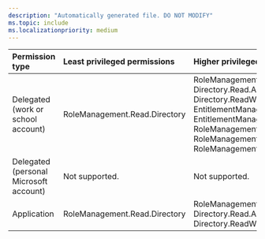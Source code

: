 ```yaml
---
description: "Automatically generated file. DO NOT MODIFY"
ms.topic: include
ms.localizationpriority: medium
---
```


|Permission type|Least privileged permissions|Higher privileged permissions|
|:---|:---|:---|
|Delegated (work or school account)|RoleManagement.Read.Directory|RoleManagement.ReadWrite.Directory, Directory.Read.All, Directory.ReadWrite.All, EntitlementManagement.Read.All, EntitlementManagement.ReadWrite.All, RoleManagement.Read.All, RoleManagement.Read.Exchange, RoleManagement.ReadWrite.Exchange|
|Delegated (personal Microsoft account)|Not supported.|Not supported.|
|Application|RoleManagement.Read.Directory|RoleManagement.ReadWrite.Directory, Directory.Read.All, Directory.ReadWrite.All|

